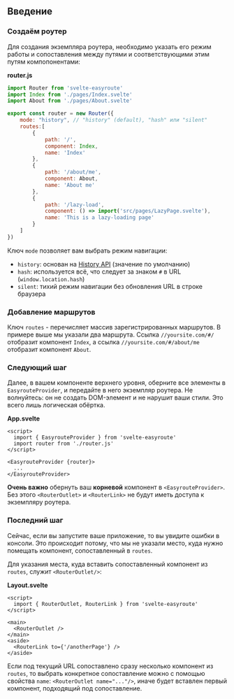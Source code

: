 ## Введение

### Создаём роутер

Для создания экземпляра роутера, необходимо указать его режим работы и
сопоставления между путями и соответствующими этим путям компопонентами:

**router.js**
```javascript
import Router from 'svelte-easyroute'
import Index from './pages/Index.svelte'
import About from './pages/About.svelte'

export const router = new Router({
    mode: "history", // "history" (default), "hash" или "silent"
    routes:[
        {
            path: '/',
            component: Index,
            name: 'Index'
        },
        {
            path: '/about/me',
            component: About,
            name: 'About me'
        },
        {
            path: '/lazy-load',
            component: () => import('src/pages/LazyPage.svelte'),
            name: 'This is a lazy-loading page'
        }
    ]
})
```

Ключ `mode` позволяет вам выбрать режим навигации:
* `history`: основан на [History API](https://developer.mozilla.org/en-US/docs/Web/API/History_API) (значение по умолчанию)
* `hash`: используется всё, что следует за знаком `#` в URL (`window.location.hash`)
* `silent`: тихий режим навигации без обновления URL в строке браузера

### Добавление маршрутов
Ключ `routes` - перечисляет массив зарегистрированных маршрутов.
В примере выше мы указали два маршрута.
Ссылка `//yoursite.com/#/` отобразит компонент `Index`, а 
ссылка `//yoursite.com/#/about/me` отобразит компонент `About`.

### Следующий шаг
Далее, в вашем компоненте верхнего уровня, оберните все элементы в `EasyrouteProvider`, и 
передайте в него экземпляр роутера. Не волнуйтесь: он не создать DOM-элемент и не нарушит
ваши стили. Это всего лишь логическая обёртка.

**App.svelte**
```svelte
<script>
  import { EasyrouteProvider } from 'svelte-easyroute'
  import router from './router.js'
</script>

<EasyrouteProvider {router}>
  ...
</EasyrouteProvider>
```

**Очень важно** обернуть ваш **корневой** компонент в `<EasyrouteProvider>`.
Без этого `<RouterOutlet>` и `<RouterLink>` не будут иметь доступа к экземпляру роутера.

### Последний шаг
Сейчас, если вы запустите ваше приложение, то вы увидите ошибки
в консоли. Это происходит потому, что мы не указали место,
куда нужно помещать компонент, сопоставленный в `routes`.

Для указания места, куда вставить сопоставленный компонент из `routes`, 
служит `<RouterOutlet/>`:

**Layout.svelte**
```svelte
<script>
  import { RouterOutlet, RouterLink } from 'svelte-easyroute'
</script>

<main>
  <RouterOutlet />
</main>  
<aside>
  <RouterLink to={'/anotherPage'} />
</aside>
```

Если под текущий URL сопоставлено сразу несколько компонент из `routes`, 
то выбрать конкретное сопоставление можно с помощью свойства `name`:
`<RouterOutlet name="..."/>`, иначе будет вставлен первый компонент, 
подходящий под сопоставление.
